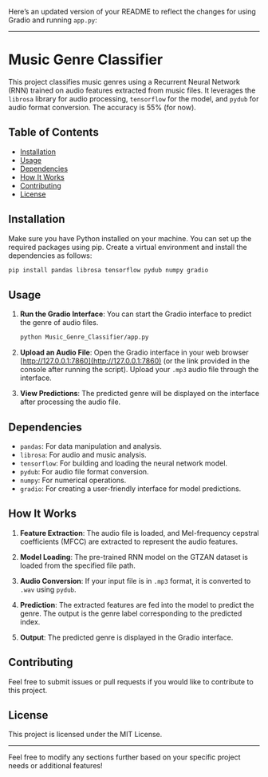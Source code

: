 Here’s an updated version of your README to reflect the changes for using Gradio and running `app.py`:

---

# Music Genre Classifier

This project classifies music genres using a Recurrent Neural Network (RNN) trained on audio features extracted from music files. It leverages the `librosa` library for audio processing, `tensorflow` for the model, and `pydub` for audio format conversion. The accuracy is 55% (for now).

## Table of Contents

- [Installation](#installation)
- [Usage](#usage)
- [Dependencies](#dependencies)
- [How It Works](#how-it-works)
- [Contributing](#contributing)
- [License](#license)

## Installation

Make sure you have Python installed on your machine. You can set up the required packages using pip. Create a virtual environment and install the dependencies as follows:

```bash
pip install pandas librosa tensorflow pydub numpy gradio
```

## Usage

1. **Run the Gradio Interface**: You can start the Gradio interface to predict the genre of audio files.

   ```bash
   python Music_Genre_Classifier/app.py
   ```

2. **Upload an Audio File**: Open the Gradio interface in your web browser [http://127.0.0.1:7860](http://127.0.0.1:7860) (or the link  provided in the console after running the script). Upload your `.mp3` audio file through the interface.

3. **View Predictions**: The predicted genre will be displayed on the interface after processing the audio file.

## Dependencies

- `pandas`: For data manipulation and analysis.
- `librosa`: For audio and music analysis.
- `tensorflow`: For building and loading the neural network model.
- `pydub`: For audio file format conversion.
- `numpy`: For numerical operations.
- `gradio`: For creating a user-friendly interface for model predictions.

## How It Works

1. **Feature Extraction**: The audio file is loaded, and Mel-frequency cepstral coefficients (MFCC) are extracted to represent the audio features.

2. **Model Loading**: The pre-trained RNN model on the GTZAN dataset is loaded from the specified file path.

3. **Audio Conversion**: If your input file is in `.mp3` format, it is converted to `.wav` using `pydub`.

4. **Prediction**: The extracted features are fed into the model to predict the genre. The output is the genre label corresponding to the predicted index.

5. **Output**: The predicted genre is displayed in the Gradio interface.

## Contributing

Feel free to submit issues or pull requests if you would like to contribute to this project.

## License

This project is licensed under the MIT License.

---

Feel free to modify any sections further based on your specific project needs or additional features!